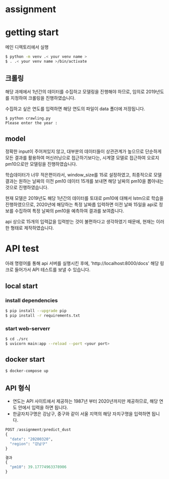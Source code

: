 # assignment

# getting start
메인 디렉토리에서 실행
```bash
$ python -m venv .< your venv name >
$ . .< your venv name >/bin/activate
```

## 크롤링
해당 과제에서 1년간의 데이터를 수집하고 모델링을 진행해야 하므로, 임의로 2019년도를 지정하여 크롤링을 진행하였습니다.

수집하고 싶은 연도를 입력하면 해당 연도의 파일이 data 폴더에 저장됩니다.
```bash
$ python crawling.py
Please enter the year : 
```

## model
정확한 input이 주어져있지 않고, 대부분의 데이터들이 상관관계가 높으므로 단순하게 모든 결과를 활용하여 머신러닝으로 접근하기보다는, 시계열 모델로 접근하여 오로지 pm10으로만 모델링을 진행하였습니다.

학습데이터가 너무 적은편이라서, window_size를 15로 설정하였고, 최종적으로 모델 결과는 원하는 날짜의 이전 pm10 데이터 15개를 보내면 해당 날짜의 pm10을 뽑아내는 것으로 진행하였습니다.

현재 모델은 2019년도 해당 1년간의 데이터를 토대로 pm10에 대해서 lstm으로 학습을 진행하였으므로, 2020년에 해당하는 특정 날짜릅 입력하면 이전 날짜 15일을 api로 정보를 수집하여 특정 날짜의 pm10을 예측하여 결과를 보여줍니다.

api 상으로 15개의 입력값을 입력받는 것이 불편하다고 생각하였기 때문에, 현재는 이러한 형태로 제작하였습니다. 



# API test
아래 명령어를 통해 api 서버를 실행시킨 후에, 'http://localhost:8000/docs' 해당 링크로 들어가서 API 테스트를 보낼 수 있습니다.

## local start

### install dependencies
```bash
$ pip install --upgrade pip
$ pip install -r requirements.txt
```

### start web-serverr
```bash
$ cd ./src
$ uvicorn main:app --reload --port <your port>
```

## docker start

```bash
$ docker-compose up
```

## API 형식
- 연도는 API 사이트에서 제공하는 1987년 부터 2020년까지만 제공하므로, 해당 연도 안에서 입력을 하면 됩니다.
- 한글자치구명은 강남구, 중구와 같이 서울 지역의 해당 자치구명을 입력하면 됩니다.

```python
POST /assignment/predict_dust
{
  "date": "20200320",
  "region": "강남구"
}
```
```python
결과
{
  "pm10": 39.17774963378906
}
```


